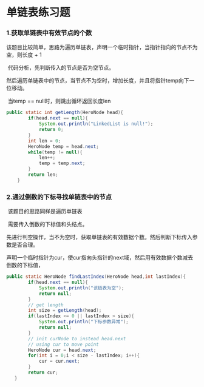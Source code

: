 # 单链表练习题

### 	1.获取单链表中有效节点的个数	

​		该题目比较简单，思路为遍历单链表，声明一个临时指针，当指针指向的节点不为空，则长度 + 1

​			代码分析，先判断传入的节点是否为空节点。

​			然后遍历单链表中的节点，当节点不为空时，增加长度，并且将指针temp向下一位移动。

​			当temp == null时，则跳出循环返回长度len

```java
public static int getLength(HeroNode head){
        if(head.next == null){
            System.out.println("LinkedList is null!");
            return 0;
        }
        int len = 0;
        HeroNode temp = head.next;
        while(temp != null){
            len++;
            temp = temp.next;
        }
        return len;
    }
```

### 	2.通过倒数的下标寻找单链表中的节点

​		该题目的思路同样是遍历单链表

​			需要传入倒数的下标值和头结点。

​			先进行判空操作，当不为空时，获取单链表的有效数据个数。然后判断下标传入参数是否合理。

​			声明一个临时指针为cur，使cur指向头指针的next域，然后用有效数据个数减去倒数的下标值，

```java
public static HeroNode findLastIndex(HeroNode head,int lastIndex){
        if(head.next == null){
            System.out.println("该链表为空");
            return null;
        }
        // get length
        int size = getLength(head);
        if(lastIndex <= 0 || lastIndex > size){
            System.out.println("下标参数异常");
            return null;
        }
        // init curNode to instead head.next
        // using cur to move point
        HeroNode cur = head.next;
        for(int i = 0;i < size - lastIndex; i++){
            cur = cur.next;
        }
        return cur;
   }
```

